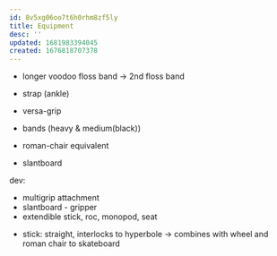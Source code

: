 ```yaml
---
id: 8v5xg06oo7t6h0rhm8zf5ly
title: Equipment
desc: ''
updated: 1681983394045
created: 1676818707378
---
```


- longer voodoo floss band -> 2nd floss band
- strap (ankle)
- versa-grip
- bands (heavy & medium(black))

- roman-chair equivalent
- slantboard

dev:
- multigrip attachment
- slantboard - gripper
- extendible stick, roc, monopod, seat
 + stick: straight, interlocks to hyperbole
 -> combines with wheel and roman chair to skateboard